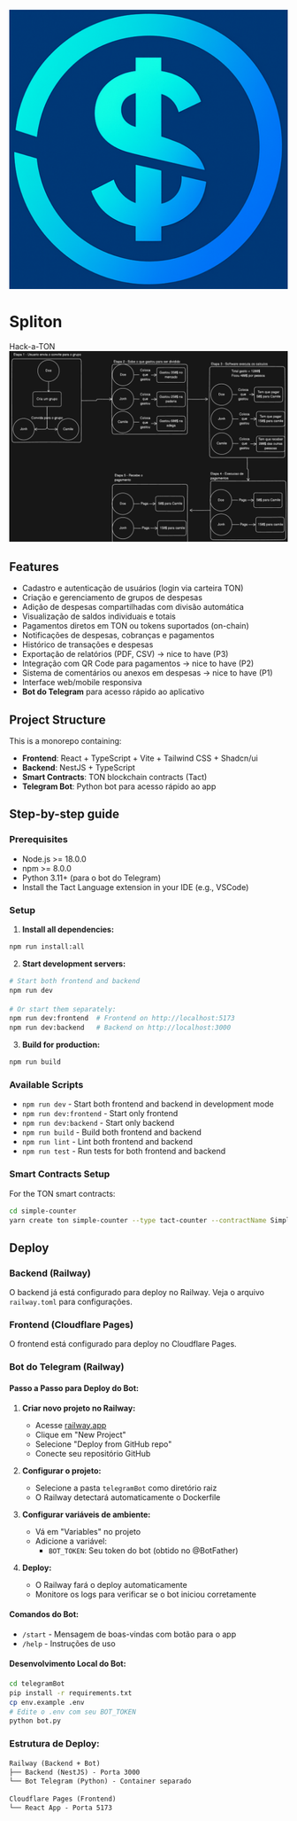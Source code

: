 <img src="./spliton-logo.png"> </img>
# Spliton 
Hack-a-TON 
<img src="./clientRoadMap.png"> </img>

## Features

- Cadastro e autenticação de usuários (login via carteira TON)
- Criação e gerenciamento de grupos de despesas
- Adição de despesas compartilhadas com divisão automática
- Visualização de saldos individuais e totais
- Pagamentos diretos em TON ou tokens suportados (on-chain)
- Notificações de despesas, cobranças e pagamentos
- Histórico de transações e despesas
- Exportação de relatórios (PDF, CSV) -> nice to have (P3)
- Integração com QR Code para pagamentos -> nice to have (P2)
- Sistema de comentários ou anexos em despesas -> nice to have (P1)
- Interface web/mobile responsiva
- **Bot do Telegram** para acesso rápido ao aplicativo

## Project Structure

This is a monorepo containing:
- **Frontend**: React + TypeScript + Vite + Tailwind CSS + Shadcn/ui
- **Backend**: NestJS + TypeScript
- **Smart Contracts**: TON blockchain contracts (Tact)
- **Telegram Bot**: Python bot para acesso rápido ao app

## Step-by-step guide

### Prerequisites
- Node.js >= 18.0.0
- npm >= 8.0.0
- Python 3.11+ (para o bot do Telegram)
- Install the Tact Language extension in your IDE (e.g., VSCode)

### Setup

1. **Install all dependencies:**
```bash
npm run install:all
```

2. **Start development servers:**
```bash
# Start both frontend and backend
npm run dev

# Or start them separately:
npm run dev:frontend  # Frontend on http://localhost:5173
npm run dev:backend   # Backend on http://localhost:3000
```

3. **Build for production:**
```bash
npm run build
```

### Available Scripts

- `npm run dev` - Start both frontend and backend in development mode
- `npm run dev:frontend` - Start only frontend
- `npm run dev:backend` - Start only backend
- `npm run build` - Build both frontend and backend
- `npm run lint` - Lint both frontend and backend
- `npm run test` - Run tests for both frontend and backend

### Smart Contracts Setup

For the TON smart contracts:

```bash
cd simple-counter
yarn create ton simple-counter --type tact-counter --contractName SimpleCounter
```

## Deploy

### Backend (Railway)

O backend já está configurado para deploy no Railway. Veja o arquivo `railway.toml` para configurações.

### Frontend (Cloudflare Pages)

O frontend está configurado para deploy no Cloudflare Pages.

### Bot do Telegram (Railway)

#### Passo a Passo para Deploy do Bot:

1. **Criar novo projeto no Railway:**
   - Acesse [railway.app](https://railway.app)
   - Clique em "New Project"
   - Selecione "Deploy from GitHub repo"
   - Conecte seu repositório GitHub

2. **Configurar o projeto:**
   - Selecione a pasta `telegramBot` como diretório raiz
   - O Railway detectará automaticamente o Dockerfile

3. **Configurar variáveis de ambiente:**
   - Vá em "Variables" no projeto
   - Adicione a variável:
     - `BOT_TOKEN`: Seu token do bot (obtido no @BotFather)

4. **Deploy:**
   - O Railway fará o deploy automaticamente
   - Monitore os logs para verificar se o bot iniciou corretamente

#### Comandos do Bot:

- `/start` - Mensagem de boas-vindas com botão para o app
- `/help` - Instruções de uso

#### Desenvolvimento Local do Bot:

```bash
cd telegramBot
pip install -r requirements.txt
cp env.example .env
# Edite o .env com seu BOT_TOKEN
python bot.py
```

### Estrutura de Deploy:

```
Railway (Backend + Bot)
├── Backend (NestJS) - Porta 3000
└── Bot Telegram (Python) - Container separado

Cloudflare Pages (Frontend)
└── React App - Porta 5173
```
